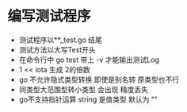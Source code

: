 # 编写测试程序
- 测试程序以**_test.go 结尾
- 测试方法以大写Test开头
- 在命令行中 go test 带上 -v 才能输出测试Log
- 1 << iota 生成 2的倍数
- go 不允许隐式类型转换 即使是别名转 原类型也不行
- 同类型大范围型转小类型 会出现 精度丢失
- go不支持指针运算 string 是值类型 默认为 ""